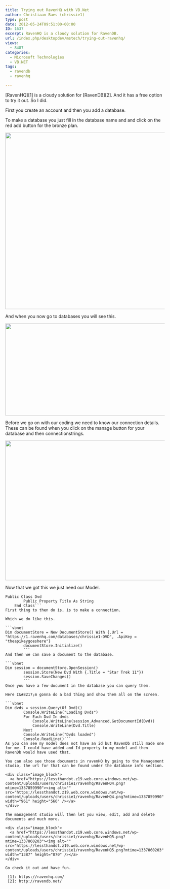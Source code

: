 ```yaml
---
title: Trying out RavenHQ with VB.Net
author: Christiaan Baes (chrissie1)
type: post
date: 2012-05-24T09:51:00+00:00
ID: 1637
excerpt: RavenHQ is a cloudy solution for RavenDB.
url: /index.php/desktopdev/mstech/trying-out-ravenhq/
views:
  - 8487
categories:
  - Microsoft Technologies
  - VB.NET
tags:
  - ravendb
  - ravenhq

---
```

[RavenHQ][1] is a cloudy solution for [RavenDB][2]. And it has a free option to try it out. So I did.

First you create an account and then you add a database.

To make a database you just fill in the database name and and click on the red add button for the bronze plan.

<div class="image_block">
  <a href="https://lessthandot.z19.web.core.windows.net/wp-content/uploads/users/chrissie1/ravenhq/RavenHQ1.png?mtime=1337852093"><img alt="" src="https://lessthandot.z19.web.core.windows.net/wp-content/uploads/users/chrissie1/ravenhq/RavenHQ1.png?mtime=1337852093" width="987" height="556" /></a>
</div>

And when you now go to databases you will see this.

<div class="image_block">
  <a href="https://lessthandot.z19.web.core.windows.net/wp-content/uploads/users/chrissie1/ravenhq/RavenHQ2.png?mtime=1337852213"><img alt="" src="https://lessthandot.z19.web.core.windows.net/wp-content/uploads/users/chrissie1/ravenhq/RavenHQ2.png?mtime=1337852213" width="963" height="290" /></a>
</div>

Before we go on with our coding we need to know our connection details. These can be found when you click on the manage button for your database and then connectionstrings.

<div class="image_block">
  <a href="https://lessthandot.z19.web.core.windows.net/wp-content/uploads/users/chrissie1/ravenhq/RavenHQ3.png?mtime=1337859156"><img alt="" src="https://lessthandot.z19.web.core.windows.net/wp-content/uploads/users/chrissie1/ravenhq/RavenHQ3.png?mtime=1337859156" width="960" height="440" /></a>
</div>

Now that we got this we just need our Model.

```vbnet
Public Class Dvd
        Public Property Title As String
    End Class```
First thing to then do is, is to make a connection.

Which we do like this.

```vbnet
Dim documentStore = New DocumentStore() With {.Url = "https://1.ravenhq.com/databases/chrissie1-DVD", .ApiKey = "theapikeygoeshere"}
        documentStore.Initialize()
        ```
And then we can save a document to the database.

```vbnet
Dim session = documentStore.OpenSession()
        session.Store(New Dvd With {.Title = "Star Trek 11"})
        session.SaveChanges()
        ```
Once you have a few document in the database you can query them.

Here I&#8217;m gonna do a bad thing and show them all on the screen.

```vbnet
Dim dvds = session.Query(Of Dvd)()
        Console.WriteLine("Loading Dvds")
        For Each Dvd In dvds
            Console.WriteLine(session.Advanced.GetDocumentId(Dvd))
            Console.WriteLine(Dvd.Title)
        Next
        Console.WriteLine("Dvds loaded")
        Console.ReadLine()```
As you can see my model does not have an id but RavenDb still made one for me. I could have added and Id property to my model and then RavenDb would have used that.

You can also see those documents in ravenHQ by going to the Management studio, the url for that can be found under the database info section.

<div class="image_block">
  <a href="https://lessthandot.z19.web.core.windows.net/wp-content/uploads/users/chrissie1/ravenhq/RavenHQ4.png?mtime=1337859990"><img alt="" src="https://lessthandot.z19.web.core.windows.net/wp-content/uploads/users/chrissie1/ravenhq/RavenHQ4.png?mtime=1337859990" width="961" height="566" /></a>
</div>

The management studio will then let you view, edit, add and delete documents and much more.

<div class="image_block">
  <a href="https://lessthandot.z19.web.core.windows.net/wp-content/uploads/users/chrissie1/ravenhq/RavenHQ5.png?mtime=1337860203"><img alt="" src="https://lessthandot.z19.web.core.windows.net/wp-content/uploads/users/chrissie1/ravenhq/RavenHQ5.png?mtime=1337860203" width="1387" height="870" /></a>
</div>

Go check it out and have fun.

 [1]: https://ravenhq.com/
 [2]: http://ravendb.net/